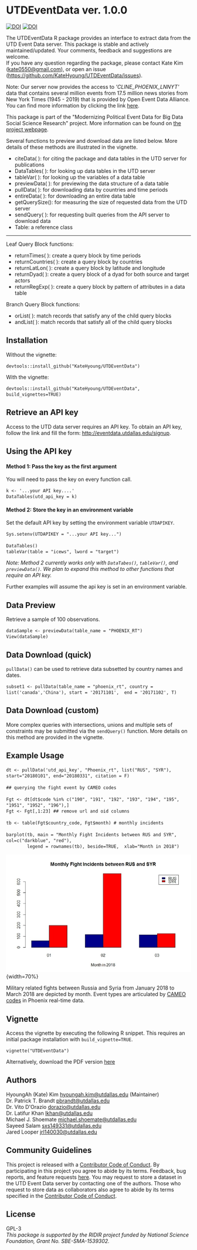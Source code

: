 
# UTDEventData ver. 1.0.0

[![DOI](https://zenodo.org/badge/113074713.svg)](https://zenodo.org/badge/latestdoi/113074713)
[![DOI](http://joss.theoj.org/papers/10.21105/joss.01322/status.svg)](https://doi.org/10.21105/joss.01322)


The UTDEventData R package provides an interface to extract data from the UTD Event Data server. This package is stable and actively maintained/updated. Your comments, feedback and suggestions are welcome.   
If you have any question regarding the package, please contact Kate Kim (<kate0550@gmail.com>), or open an issue (<https://github.com/KateHyoung/UTDEventData/issues>).

Note: Our server now provides the access to *'CLINE_PHOENIX_LNNYT'* data that contains several million events from 17.5 million news stories from New York Times (1945 - 2019) that is provided by Open Event Data Alliance. You can find more information by clicking the link [here](https://databank.illinois.edu/datasets/IDB-0647142). 

This package is part of the "Modernizing Political Event Data for Big Data Social Science Research" project. More information can be found on [the project webpage](http://eventdata.utdallas.edu/data.html).

Several functions to preview and download data are listed below. More details of these methods are illustrated in the vignette. 

- citeData( ): for citing the package and data tables in the UTD server for publications
- DataTables( ): for looking up data tables in the UTD server 
- tableVar( ): for looking up the variables of a data table
- previewData( ): for previewing the data structure of a data table
- pullData( ): for downloading data by countries and time periods 
- entireData( ): for downloading an entire data table
- getQuerySize(): for measuring the size of requested data from the UTD server
- sendQuery( ): for requesting built queries from the API server to download data
- Table: a reference class 

****

Leaf Query Block functions:

- returnTimes( ): create a query block by time periods
- returnCountries( ): create a query block by countries
- returnLatLon( ): create a query block by latitude and longitude
- returnDyad( ): create a query block of a dyad for both source and target actors
- returnRegExp( ): create a query block by pattern of attributes in a data table

Branch Query Block functions:

- orList( ): match records that satisfy any of the child query blocks 
- andList( ): match records that satisfy all of the child query blocks 

## Installation

Without the vignette:
```
devtools::install_github("KateHyoung/UTDEventData") 
```

With the vignette:
```
devtools::install_github("KateHyoung/UTDEventData", build_vignettes=TRUE)
```

## Retrieve an API key

Access to the UTD data server requires an API key. To obtain an API key, follow the link and fill the form: <http://eventdata.utdallas.edu/signup>.

## Using the API key
#### Method 1: Pass the key as the first argument
You will need to pass the key on every function call.  
```
k <- '...your API key....'
DataTables(utd_api_key = k)
```

#### Method 2: Store the key in an environment variable 
Set the default API key by setting the environment variable `UTDAPIKEY`.
```
Sys.setenv(UTDAPIKEY = "...your API key...")

DataTables()
tableVar(table = "icews", lword = "target")
```
*Note: Method 2 currently works only with `DataTabes()`, `tableVar()`, and `previewData()`. We plan to expand this method to other functions that require an API key.*

Further examples will assume the api key is set in an environment variable. 

## Data Preview
Retrieve a sample of 100 observations.  
```
dataSample <- previewData(table_name = "PHOENIX_RT")
View(dataSample)
```
## Data Download (quick) 
`pullData()` can be used to retrieve data subsetted by country names and dates. 
```
subset1 <- pullData(table_name = "phoenix_rt", country = list('canada','China'), start = '20171101',  end = '20171102', T)
```

## Data Download (custom)
More complex queries with intersections, unions and multiple sets of constraints may be submitted via the `sendQuery()` function. More details on this method are provided in the vignette.  


## Example Usage
   
```
dt <- pullData('utd_api_key', "Phoenix_rt", list("RUS", "SYR"), start="20180101", end="20180331", citation = F)

## querying the fight event by CAMEO codes

Fgt <- dt[dt$code %in% c("190", "191", "192", "193", "194", "195", "1951", "1952", "196"),]
Fgt <- Fgt[,1:23] ## remove url and oid columns

tb <- table(Fgt$country_code, Fgt$month) # monthly incidents

barplot(tb, main = "Monthly Fight Incidents between RUS and SYR", col=c("darkblue", "red"),
        legend = rownames(tb), beside=TRUE,  xlab="Month in 2018")
```

![](vignettes/figures/fig1.jpg){width=70%}

Military related fights between Russia and Syria from January 2018 to March 2018 are depicted by month. Event types are articulated by [CAMEO codes](http://eventdata.parusanalytics.com/data.dir/cameo.html) in Phoenix real-time data. 

## Vignette
Access the vignette by executing the following R snippet. This requires an initial package installation with `build_vignette=TRUE`.

```
vignette("UTDEventData")
```
Alternatively, download the PDF version [here](https://github.com/KateHyoung/UTDEventData/raw/UTDEventData/UTDEventData.pdf)


## Authors  
HyoungAh (Kate) Kim <hyoungah.kim@utdallas.edu> (Maintainer)  
Dr. Patrick T. Brandt <pbrandt@utdallas.edu>  
Dr. Vito D'Orazio <dorazio@utdallas.edu>  
Dr. Latifur Khan <lkhan@utdallas.edu>  
Michael J. Shoemate <michael.shoemate@utdallas.edu>   
Sayeed Salam <sxs149331@utdallas.edu>  
Jared Looper <jrl140030@utdallas.edu>    
 
 
## Community Guidelines
This project is released with a [Contributor Code of Conduct](CONDUCT.md). By participating in this project you agree to abide by its terms. Feedback, bug reports, and feature requests [here](hhttps://github.com/KateHyoung/UTDEventData/issues). You may request to store a dataset in the UTD Event Data server by contacting one of the authors. Those who request to store data as collaborators also agree to abide by its terms specified in the [Contributor Code of Conduct](CONDUCT.md).


## License
GPL-3 <br/>
*This package is supported by the RIDIR project funded by National Science Foundation, Grant No. SBE-SMA-1539302.*
